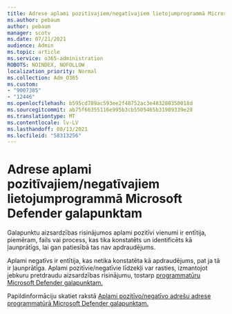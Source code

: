 ```yaml
---
title: Adrese aplami pozitīvajiem/negatīvajiem lietojumprogrammā Microsoft Defender galapunktam
ms.author: pebaum
author: pebaum
manager: scotv
ms.date: 07/21/2021
audience: Admin
ms.topic: article
ms.service: o365-administration
ROBOTS: NOINDEX, NOFOLLOW
localization_priority: Normal
ms.collection: Adm_O365
ms.custom:
- "9007385"
- "12446"
ms.openlocfilehash: b595cd789ac593ee2f48752ac3e483280350018d
ms.sourcegitcommit: ab75f66355116e995b3cb5505465b31989339e28
ms.translationtype: MT
ms.contentlocale: lv-LV
ms.lasthandoff: 08/13/2021
ms.locfileid: "58313256"
---
```

# <a name="address-false-positivesnegatives-in-microsoft-defender-for-endpoint"></a>Adrese aplami pozitīvajiem/negatīvajiem lietojumprogrammā Microsoft Defender galapunktam

Galapunktu aizsardzības risinājumos aplami pozitīvi vienumi ir entītija, piemēram, fails vai process, kas tika konstatēts un identificēts kā ļaunprātīgs, lai gan patiesībā tas nav apdraudējums. 

Aplami negatīvs ir entītija, kas netika konstatēta kā apdraudējums, pat ja tā ir ļaunprātīga. Aplami pozitīvie/negatīvie līdzekļi var rasties, izmantojot jebkuru pretdraudu aizsardzības risinājumu, tostarp [programmatūru Microsoft Defender galapunktam.](https://docs.microsoft.com/microsoft-365/security/defender-endpoint/microsoft-defender-endpoint)

Papildinformāciju skatiet rakstā [Aplami pozitīvo/negatīvo adrešu adrese programmatūrā Microsoft Defender galapunktam.](https://docs.microsoft.com/microsoft-365/security/defender-endpoint/defender-endpoint-false-positives-negatives)
